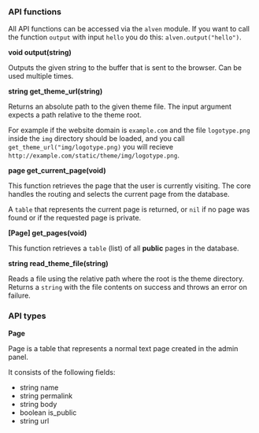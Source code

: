 ### API functions

All API functions can be accessed via the `alven` module. If you want to
call the function `output` with input `hello` you do this:
`alven.output("hello")`.

**<a name="output"></a> void output(string)**

Outputs the given string to the buffer that is sent to the browser.
Can be used multiple times.

**<a name="get_theme_url"></a> string get\_theme\_url(string)**

Returns an absolute path to the given theme file. The input argument expects
a path relative to the theme root.

For example if the website domain is `example.com` and the file `logotype.png`
inside the `img` directory should be loaded, and you call
`get_theme_url("img/logotype.png)` you will recieve
`http://example.com/static/theme/img/logotype.png`.

**<a name="get_current_page"></a> page get\_current\_page(void)**

This function retrieves the page that the user is currently visiting. The core
handles the routing and selects the current page from the database.

A `table` that represents the current page is returned, or `nil` if no page was
found or if the requested page is private.

**<a name="get_pages"></a> [Page] get\_pages(void)**

This function retrieves a `table` (list) of all **public** pages in the database.

**<a name="read_theme_file"></a> string read\_theme\_file(string)**

Reads a file using the relative path where the root is the theme directory.
Returns a `string` with the file contents on success and throws an error on
failure.

### API types

**Page**

Page is a table that represents a normal text page created in the admin panel.

It consists of the following fields:

 - string name
 - string permalink
 - string body
 - boolean is\_public
 - string url
